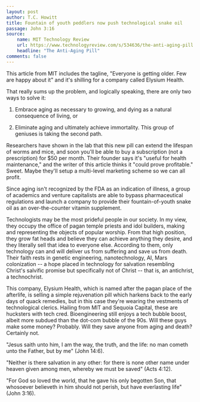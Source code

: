 ```yaml
---
layout: post
author: T.C. Howitt
title: Fountain of youth peddlers now push technological snake oil
passage: John 3:16
source:
    name: MIT Technology Review
    url: https://www.technologyreview.com/s/534636/the-anti-aging-pill
    headline: "The Anti-Aging Pill"
comments: false
---
```


This article from MIT includes the tagline, "Everyone is getting older. Few are happy about it" and it's shilling for a company called Elysium Health.

That really sums up the problem, and logically speaking, there are only two ways to solve it:

1. Embrace aging as necessary to growing, and dying as a natural consequence of living, or

2. Eliminate aging and ultimately achieve immortality. This group of geniuses is taking the second path.

Researchers have shown in the lab that this new pill can extend the lifespan of worms and mice, and soon you'll be able to buy a subscription (not a prescription) for $50 per month. Their founder says it's "useful for health maintenance," and the writer of this article thinks it "could prove profitable." Sweet. Maybe they'll setup a multi-level marketing scheme so we can all profit.

Since aging isn't recognized by the FDA as an indication of illness, a group of academics and venture capitalists are able to bypass pharmaceutical regulations and launch a company to provide their fountain-of-youth snake oil as an over-the-counter vitamin supplement.

Technologists may be the most prideful people in our society. In my view, they occupy the office of pagan temple priests and idol builders, making and representing the objects of popular worship. From that high position, they grow fat heads and believe they can achieve anything they desire, and they literally sell that idea to everyone else. According to them, only technology can and will deliver us from suffering and save us from death. Their faith rests in genetic engineering, nanotechnology, AI, Mars colonization -- a hope placed in technology for salvation resembling Christ's salvific promise but specifically not of Christ -- that is, an antichrist, a technochrist.

This company, Elysium Health, which is named after the pagan place of the afterlife, is selling a simple rejuvenation pill which harkens back to the early days of quack remedies, but in this case they're wearing the vestments of technological clerics. Hailing from MIT and Sequoia Capital, these are hucksters with tech cred. Bioengineering still enjoys a tech bubble boost, albeit more subdued than the dot-com bubble of the 90s. Will these guys make some money? Probably. Will they save anyone from aging and death? Certainly not.

"Jesus saith unto him, I am the way, the truth, and the life: no man cometh unto the Father, but by me" (John 14:6).

"Neither is there salvation in any other: for there is none other name under heaven given among men, whereby we must be saved" (Acts 4:12).

"For God so loved the world, that he gave his only begotten Son, that whosoever believeth in him should not perish, but have everlasting life" (John 3:16).
